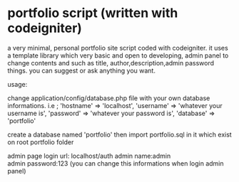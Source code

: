 # portfolio script (written with codeigniter)
a very minimal, personal portfolio site script coded with codeigniter. it uses a template library which very basic and open to developing, admin panel to change contents and  such as title, author,description,admin password things. you can suggest or ask anything you want.

usage:

change application/config/database.php file with your own database informations. i.e ;
	'hostname' => 'localhost',
	'username' => 'whatever your username is',
	'password' => 'whatever your password is',
	'database' => 'portfolio'

create a database named 'portfolio' then import portfolio.sql in it which exist on root portfolio folder

admin page login url: localhost/auth
admin name:admin	
admin password:123 (you can change this informations when login admin panel)



